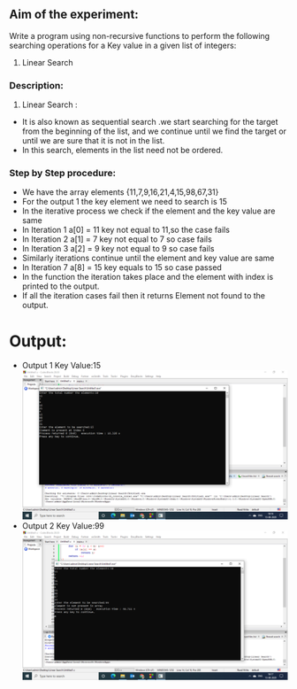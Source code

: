 ## Aim of the experiment:
Write a program using non-recursive functions to perform the following searching operations for a Key value in a given list of integers:
1) Linear Search
### Description:
1) Linear Search : 
- It is also known as sequential search .we start searching for the target from the
 beginning of the list, and we continue until  we find the target or
 until we are sure that it is not in the list.
- In this search, elements in the list need not be ordered.

### Step by Step procedure:
- We have the array elements {11,7,9,16,21,4,15,98,67,31}
- For the output 1 the key element we need to search is 15
- In the iterative process we check if the element and the key value are same
- In Iteration 1 a[0] = 11 key not equal to 11,so the case fails
- In Iteration 2 a[1] = 7 key not equal to 7 so case fails
- In Iteration 3 a[2] = 9 key not equal to 9 so case fails
- Similarly iterations continue until the element and key value are same
- In Iteration 7 a[8] = 15 key equals to 15 so case passed
- In the function the iteration takes place and the element with index is printed to the output.
- If all the iteration cases fail then it returns Element not found to the output.
# Output:
- Output 1 Key Value:15
![output1](NonRecLS1.png)
- Output 2 Key Value:99
![output2](NonRecLS2.png)





 

